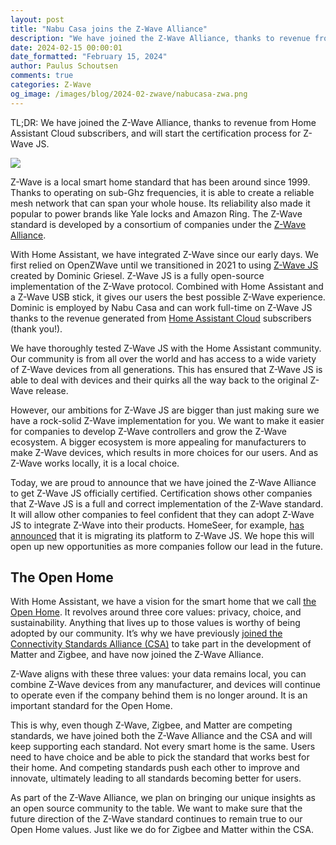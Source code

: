 ```yaml
---
layout: post
title: "Nabu Casa joins the Z-Wave Alliance"
description: "We have joined the Z-Wave Alliance, thanks to revenue from Home Assistant Cloud subscribers, and will start the certification process for Z-Wave JS."
date: 2024-02-15 00:00:01
date_formatted: "February 15, 2024"
author: Paulus Schoutsen
comments: true
categories: Z-Wave
og_image: /images/blog/2024-02-zwave/nabucasa-zwa.png
---
```


TL;DR: We have joined the Z-Wave Alliance, thanks to revenue from Home Assistant Cloud subscribers, and will start the certification process for Z-Wave JS.

<p><img src='/images/blog/2024-02-zwave/nabucasa-zwa.png' class='no-shadow' /></p>

Z-Wave is a local smart home standard that has been around since 1999. Thanks to operating on sub-Ghz frequencies, it is able to create a reliable mesh network that can span your whole house. Its reliability also made it popular to power brands like Yale locks and Amazon Ring. The Z-Wave standard is developed by a consortium of companies under the [Z-Wave Alliance](https://z-wavealliance.org/). 

With Home Assistant, we have integrated Z-Wave since our early days. We first relied on OpenZWave until we transitioned in 2021 to using [Z-Wave JS](https://github.com/zwave-js) created by Dominic Griesel. Z-Wave JS is a fully open-source implementation of the Z-Wave protocol. Combined with Home Assistant and a Z-Wave USB stick, it gives our users the best possible Z-Wave experience. Dominic is employed by Nabu Casa and can work full-time on Z-Wave JS thanks to the revenue generated from [Home Assistant Cloud](https://www.nabucasa.com/) subscribers (thank you!).

<!--more-->

We have thoroughly tested Z-Wave JS with the Home Assistant community. Our community is from all over the world and has access to a wide variety of Z-Wave devices from all generations. This has ensured that Z-Wave JS is able to deal with devices and their quirks all the way back to the original Z-Wave release.

However, our ambitions for Z-Wave JS are bigger than just making sure we have a rock-solid Z-Wave implementation for you. We want to make it easier for companies to develop Z-Wave controllers and grow the Z-Wave ecosystem. A bigger ecosystem is more appealing for manufacturers to make Z-Wave devices, which results in more choices for our users. And as Z-Wave works locally, it is a local choice. 

Today, we are proud to announce that we have joined the Z-Wave Alliance to get Z-Wave JS officially certified. Certification shows other companies that Z-Wave JS is a full and correct implementation of the Z-Wave standard. It will allow other companies to feel confident that they can adopt Z-Wave JS to integrate Z-Wave into their products. HomeSeer, for example, [has announced](https://forums.homeseer.com/forum/hs4-products/hs4-plugins/lighting-primary-technology-plug-ins-aa/z-wave-plus-homeseer/1634034-new-z-wave-plus-plugin-under-development#post1634634%0A) that it is migrating its platform to Z-Wave JS. We hope this will open up new opportunities as more companies follow our lead in the future.

## The Open Home

With Home Assistant, we have a vision for the smart home that we call [the Open Home](/blog/2021/12/23/the-open-home/). It revolves around three core values: privacy, choice, and sustainability. Anything that lives up to those values is worthy of being adopted by our community. It’s why we have previously [joined the Connectivity Standards Alliance (CSA)](/blog/2023/12/04/nabu-casa-at-the-matter-member-meeting/) to take part in the development of Matter and Zigbee, and have now joined the Z-Wave Alliance.

Z-Wave aligns with these three values: your data remains local, you can combine Z-Wave devices from any manufacturer, and devices will continue to operate even if the company behind them is no longer around. It is an important standard for the Open Home. 

This is why, even though Z-Wave, Zigbee, and Matter are competing standards, we have joined both the Z-Wave Alliance and the CSA and will keep supporting each standard. Not every smart home is the same. Users need to have choice and be able to pick the standard that works best for their home. And competing standards push each other to improve and innovate, ultimately leading to all standards becoming better for users.

As part of the Z-Wave Alliance, we plan on bringing our unique insights as an open source community to the table. We want to make sure that the future direction of the Z-Wave standard continues to remain true to our Open Home values. Just like we do for Zigbee and Matter within the CSA. 
